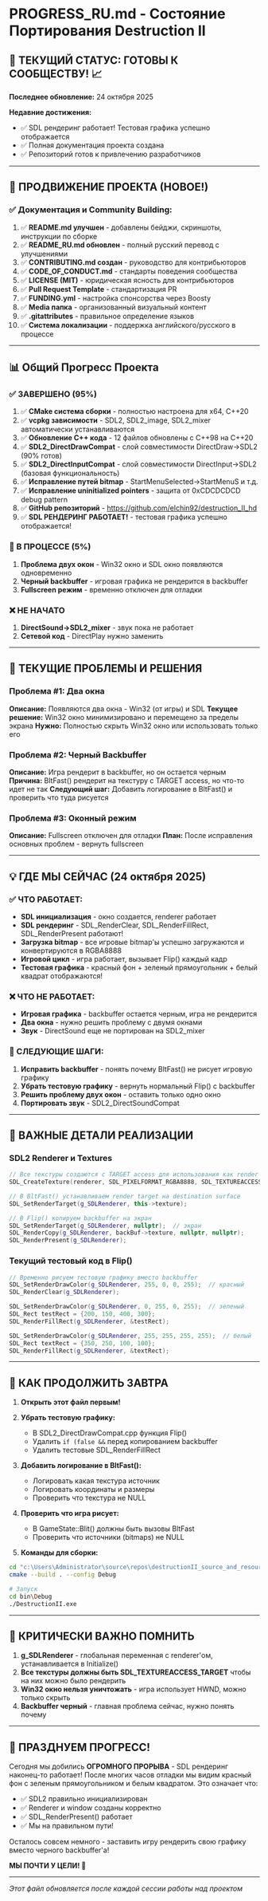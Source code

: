 # PROGRESS_RU.md - Состояние Портирования Destruction II

## 🎯 ТЕКУЩИЙ СТАТУС: ГОТОВЫ К СООБЩЕСТВУ! 📈

**Последнее обновление:** 24 октября 2025

**Недавние достижения:**
- ✅ SDL рендеринг работает! Тестовая графика успешно отображается
- ✅ Полная документация проекта создана
- ✅ Репозиторий готов к привлечению разработчиков

---

## 🚀 ПРОДВИЖЕНИЕ ПРОЕКТА (НОВОЕ!)

### ✅ Документация и Community Building:
1. ✅ **README.md улучшен** - добавлены бейджи, скриншоты, инструкции по сборке
2. ✅ **README_RU.md обновлен** - полный русский перевод с улучшениями
3. ✅ **CONTRIBUTING.md создан** - руководство для контрибьюторов
4. ✅ **CODE_OF_CONDUCT.md** - стандарты поведения сообщества
5. ✅ **LICENSE (MIT)** - юридическая ясность для контрибьюторов
6. ✅ **Pull Request Template** - стандартизация PR
7. ✅ **FUNDING.yml** - настройка спонсорства через Boosty
8. ✅ **Media папка** - организованный визуальный контент
9. ✅ **.gitattributes** - правильное определение языков
10. ✅ **Система локализации** - поддержка английского/русского в процессе

---

## 📊 Общий Прогресс Проекта

### ✅ ЗАВЕРШЕНО (95%)
1. ✅ **CMake система сборки** - полностью настроена для x64, C++20
2. ✅ **vcpkg зависимости** - SDL2, SDL2_image, SDL2_mixer автоматически устанавливаются
3. ✅ **Обновление C++ кода** - 12 файлов обновлены с C++98 на C++20
4. ✅ **SDL2_DirectDrawCompat** - слой совместимости DirectDraw→SDL2 (90% готов)
5. ✅ **SDL2_DirectInputCompat** - слой совместимости DirectInput→SDL2 (базовая функциональность)
6. ✅ **Исправление путей bitmap** - StartMenuSelected→StartMenuS и т.д.
7. ✅ **Исправление uninitialized pointers** - защита от 0xCDCDCDCD debug pattern
8. ✅ **GitHub репозиторий** - https://github.com/elchin92/destruction_II_hd
9. ✅ **SDL РЕНДЕРИНГ РАБОТАЕТ!** - тестовая графика успешно отображается!

### 🔄 В ПРОЦЕССЕ (5%)
1. **Проблема двух окон** - Win32 окно и SDL окно появляются одновременно
2. **Черный backbuffer** - игровая графика не рендерится в backbuffer
3. **Fullscreen режим** - временно отключен для отладки

### ❌ НЕ НАЧАТО
1. **DirectSound→SDL2_mixer** - звук пока не работает
2. **Сетевой код** - DirectPlay нужно заменить

---

## 🐛 ТЕКУЩИЕ ПРОБЛЕМЫ И РЕШЕНИЯ

### Проблема #1: Два окна
**Описание:** Появляются два окна - Win32 (от игры) и SDL
**Текущее решение:** Win32 окно минимизировано и перемещено за пределы экрана
**Нужно:** Полностью скрыть Win32 окно или использовать только его

### Проблема #2: Черный Backbuffer
**Описание:** Игра рендерит в backbuffer, но он остается черным
**Причина:** BltFast() рендерит на текстуру с TARGET access, но что-то идет не так
**Следующий шаг:** Добавить логирование в BltFast() и проверить что туда рисуется

### Проблема #3: Оконный режим
**Описание:** Fullscreen отключен для отладки
**План:** После исправления основных проблем - вернуть fullscreen

---

## 💡 ГДЕ МЫ СЕЙЧАС (24 октября 2025)

### ✅ ЧТО РАБОТАЕТ:
- **SDL инициализация** - окно создается, renderer работает
- **SDL рендеринг** - SDL_RenderClear, SDL_RenderFillRect, SDL_RenderPresent работают!
- **Загрузка bitmap** - все игровые bitmap'ы успешно загружаются и конвертируются в RGBA8888
- **Игровой цикл** - игра работает, вызывает Flip() каждый кадр
- **Тестовая графика** - красный фон + зеленый прямоугольник + белый квадрат отображаются!

### ❌ ЧТО НЕ РАБОТАЕТ:
- **Игровая графика** - backbuffer остается черным, игра не рендерится
- **Два окна** - нужно решить проблему с двумя окнами
- **Звук** - DirectSound еще не портирован на SDL2_mixer

### 🎯 СЛЕДУЮЩИЕ ШАГИ:
1. **Исправить backbuffer** - понять почему BltFast() не рисует игровую графику
2. **Убрать тестовую графику** - вернуть нормальный Flip() с backbuffer
3. **Решить проблему двух окон** - оставить только одно окно
4. **Портировать звук** - SDL2_DirectSoundCompat

---

## 📝 ВАЖНЫЕ ДЕТАЛИ РЕАЛИЗАЦИИ

### SDL2 Renderer и Textures
```cpp
// Все текстуры создаются с TARGET access для использования как render target
SDL_CreateTexture(renderer, SDL_PIXELFORMAT_RGBA8888, SDL_TEXTUREACCESS_TARGET, w, h);

// В BltFast() устанавливаем render target на destination surface
SDL_SetRenderTarget(g_SDLRenderer, this->texture);

// В Flip() копируем backbuffer на экран
SDL_SetRenderTarget(g_SDLRenderer, nullptr);  // экран
SDL_RenderCopy(g_SDLRenderer, backBuf->texture, nullptr, nullptr);
SDL_RenderPresent(g_SDLRenderer);
```

### Текущий тестовый код в Flip()
```cpp
// Временно рисуем тестовую графику вместо backbuffer
SDL_SetRenderDrawColor(g_SDLRenderer, 255, 0, 0, 255);  // красный
SDL_RenderClear(g_SDLRenderer);

SDL_SetRenderDrawColor(g_SDLRenderer, 0, 255, 0, 255);  // зеленый
SDL_Rect testRect = {200, 150, 400, 300};
SDL_RenderFillRect(g_SDLRenderer, &testRect);

SDL_SetRenderDrawColor(g_SDLRenderer, 255, 255, 255, 255);  // белый
SDL_Rect textRect = {350, 250, 100, 100};
SDL_RenderFillRect(g_SDLRenderer, &textRect);
```

---

## 🚀 КАК ПРОДОЛЖИТЬ ЗАВТРА

1. **Открыть этот файл первым!**
2. **Убрать тестовую графику:**
   - В SDL2_DirectDrawCompat.cpp функция Flip()
   - Удалить `if (false &&` перед копированием backbuffer
   - Удалить тестовые SDL_RenderFillRect

3. **Добавить логирование в BltFast():**
   - Логировать какая текстура источник
   - Логировать координаты и размеры
   - Проверить что текстура не NULL

4. **Проверить что игра рисует:**
   - В GameState::Blit() должны быть вызовы BltFast
   - Проверить что источники (bitmaps) не NULL

5. **Команды для сборки:**
```bash
cd "c:\Users\Administrator\source\repos\destructionII_source_and_resources_complete-1.00\build"
cmake --build . --config Debug

# Запуск
cd bin\Debug
./DestructionII.exe
```

---

## 📌 КРИТИЧЕСКИ ВАЖНО ПОМНИТЬ

1. **g_SDLRenderer** - глобальная переменная с renderer'ом, устанавливается в Initialize()
2. **Все текстуры должны быть SDL_TEXTUREACCESS_TARGET** чтобы на них можно было рендерить
3. **Win32 окно нельзя уничтожать** - игра использует HWND, можно только скрыть
4. **Backbuffer черный** - главная проблема сейчас, нужно понять почему

---

## 🎊 ПРАЗДНУЕМ ПРОГРЕСС!

Сегодня мы добились **ОГРОМНОГО ПРОРЫВА** - SDL рендеринг наконец-то работает! После многих часов отладки мы видим красный фон с зеленым прямоугольником и белым квадратом. Это означает что:

- ✅ SDL2 правильно инициализирован
- ✅ Renderer и window созданы корректно
- ✅ SDL_RenderPresent() работает
- ✅ Мы на правильном пути!

Осталось совсем немного - заставить игру рендерить свою графику вместо черного backbuffer'а!

**МЫ ПОЧТИ У ЦЕЛИ! 💪**

---
*Этот файл обновляется после каждой сессии работы над проектом*
